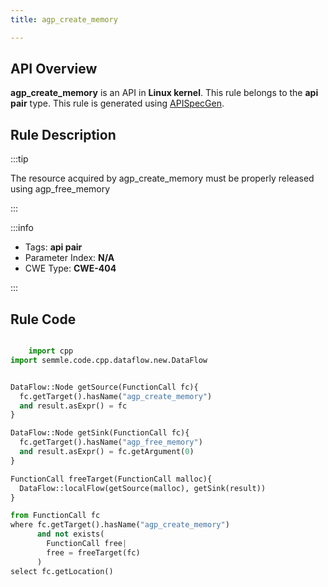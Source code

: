 ```yaml
---
title: agp_create_memory

---
```



## API Overview
**agp_create_memory** is an API in **Linux kernel**. This rule belongs to the **api pair** type. This rule is generated using [APISpecGen](../../tools/APISpecGen).
## Rule Description

:::tip

The resource acquired by agp_create_memory must be properly released using agp_free_memory

:::

:::info

- Tags: **api pair**
- Parameter Index: **N/A**
- CWE Type: **CWE-404**

:::

## Rule Code
```python

    import cpp
import semmle.code.cpp.dataflow.new.DataFlow


DataFlow::Node getSource(FunctionCall fc){
  fc.getTarget().hasName("agp_create_memory")
  and result.asExpr() = fc
}

DataFlow::Node getSink(FunctionCall fc){
  fc.getTarget().hasName("agp_free_memory")
  and result.asExpr() = fc.getArgument(0)
}

FunctionCall freeTarget(FunctionCall malloc){
  DataFlow::localFlow(getSource(malloc), getSink(result))
}

from FunctionCall fc
where fc.getTarget().hasName("agp_create_memory")
      and not exists(
        FunctionCall free| 
        free = freeTarget(fc)
      )
select fc.getLocation()

    
```